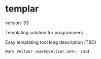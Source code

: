 templar
=======

version: 33

Templating solution for programmers

Easy templating tool long description (TBD)

	Mark Veltzer <mark@veltzer.net>, 2014
